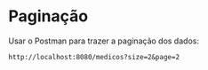 # Paginação

Usar o Postman para trazer a paginação dos dados:
````
http://localhost:8080/medicos?size=2&page=2
````